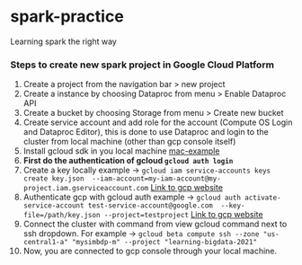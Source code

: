 # spark-practice
Learning spark the right way

### Steps to create new spark project in Google Cloud Platform
1. Create a project from the navigation bar > new project
2. Create a instance by choosing Dataproc from menu > Enable Dataproc API
3. Create a bucket by choosing Storage from menu > Create new bucket
4. Create service account and add role for the account (Compute OS Login and Dataproc Editor), this is done to use Dataproc and login to the cluster from local machine (other than gcp console itself)
5. Install gcloud sdk in you local machine [mac-example](https://www.youtube.com/watch?v=3wPl-AnegI4&ab_channel=TonyTeachesTech)
6. **First do the authentication of gcloud `gcloud auth login`** 
7. Create a key locally example -> `gcloud iam service-accounts keys create key.json  --iam-account=my-iam-account@my-project.iam.gserviceaccount.com` [Link to gcp website](https://cloud.google.com/sdk/gcloud/reference/iam/service-accounts/keys/create)
8. Authenticate gcp with gcloud auth example -> `gcloud auth activate-service-account test-service-account@google.com  --key-file=/path/key.json --project=testproject` [Link to gcp website](https://cloud.google.com/sdk/gcloud/reference/auth/activate-service-account)
9. Connect the cluster with command from view gcloud command next to ssh dropdown. For example -> `gcloud beta compute ssh --zone "us-central1-a" "mysimbdp-m" --project "learning-bigdata-2021"`
10. Now, you are connected to gcp console through your local machine.
